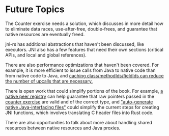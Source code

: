 # Future Topics

The Counter exercise needs a solution, which discusses in more detail how to
eliminate data races, use-after-free, double-frees, and guarantee that native
resources are eventually freed.

jni-rs has additional abstractions that haven't been discussed, like executors.
JNI also has a few features that need their own sections (critical APIs, and
local and global references).

There are also performance optimizations that haven't been covered. For example,
it is more efficient to issue calls from Java to native code than from native
code to Java, and [caching class/methodIds/fieldIds can reduce the number of
upcalls that are
necessary.](https://docs.rs/jni/0.19.0/jni/struct.JNIEnv.html#checked-and-unchecked-methods)

There is open work that could simplify portions of the book. For example, [a
native peer registry](https://github.com/jni-rs/jni-rs/issues/84) can help
guarantee that raw pointers passed in the [counter
exercise](./counter_exercise.md) are valid and of the correct type, and
["auto-generate native Java-interfacing
files"](https://github.com/jni-rs/jni-rs/issues/81) could simplify the current
steps for creating JNI functions, which involves translating C header files into
Rust code.

There are also opportunities to talk about more about handling shared
resources between native resources and Java proxies.
